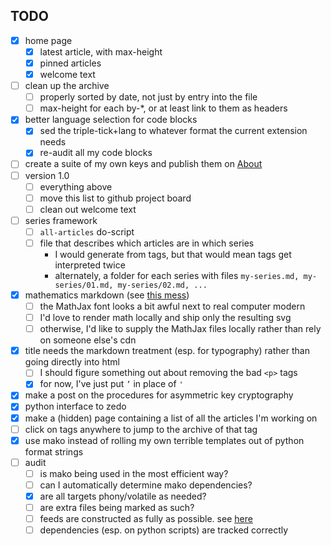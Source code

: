 ## TODO

- [x] home page
    - [x] latest article, with max-height
    - [x] pinned articles
    - [x] welcome text
- [ ] clean up the archive
    - [ ] properly sorted by date, not just by entry into the file
    - [ ] max-height for each by-\*, or at least link to them as headers
- [x] better language selection for code blocks
    - [x] sed the triple-tick+lang to whatever format the current extension needs
    - [x] re-audit all my code blocks
- [ ] create a suite of my own keys and publish them on [About](/about.html)
- [ ] version 1.0
    - [ ] everything above
    - [ ] move this list to github project board
    - [ ] clean out welcome text
- [ ] series framework
    - [ ] `all-articles` do-script
    - [ ] file that describes which articles are in which series
        - I would generate from tags, but that would mean tags get interpreted twice
        - alternately, a folder for each series with files `my-series.md, my-series/01.md, my-series/02.md, ...`
- [x] mathematics markdown (see [this mess](/articles/clock-design.html))
    - [ ] the MathJax font looks a bit awful next to real computer modern
    - [ ] I'd love to render math locally and ship only the resulting svg
    - [ ] otherwise, I'd like to supply the MathJax files locally rather than rely on someone else's cdn
- [x] title needs the markdown treatment (esp. for typography) rather than going directly into html
    - [ ] I should figure something out about removing the bad `<p>` tags
    - [x] for now, I've just put `’` in place of `'`
- [x] make a post on the procedures for asymmetric key cryptography
- [x] python interface to zedo
- [x] make a (hidden) page containing a list of all the articles I'm working on
- [ ] click on tags anywhere to jump to the archive of that tag
- [x] use mako instead of rolling my own terrible templates out of python format strings
- [ ] audit
    - [ ] is mako being used in the most efficient way?
    - [ ] can I automatically determine mako dependencies?
    - [x] are all targets phony/volatile as needed?
    - [ ] are extra files being marked as such?
    - [ ] feeds are constructed as fully as possible. see [here](https://validator.w3.org/feed/docs/atom.html)
    - [ ] dependencies (esp. on python scripts) are tracked correctly
